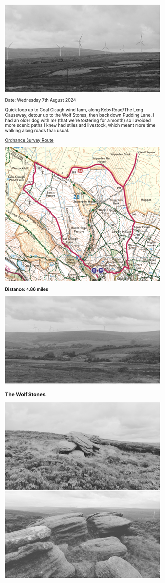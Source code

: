 ![20240807_pudsey_road_to_wolf_stones_003](images/20240807_pudsey_road_to_wolf_stones_003.jpg)

Date: Wednesday 7th August 2024

Quick loop up to Coal Clough wind farm, along Kebs Road/The Long Causeway, detour up to the Wolf Stones, then back down Pudding Lane. I had an older dog with me (that we're fostering for a month) so I avoided more scenic paths I knew had stiles and livestock, which meant more time walking along roads than usual.

[Ordnance Survey Route](https://explore.osmaps.com/route/22795193/pudsey-road-to-wolf-stones-loop?lat=53.759446&lon=-2.148509&zoom=13.0000&style=Leisure&type=2d)

![20240807_pudsey_road_to_wolf_stones_map](images/20240807_pudsey_road_to_wolf_stones_map.jpg)

**Distance: 4.86 miles**

![20240807_pudsey_road_to_wolf_stones_004](images/20240807_pudsey_road_to_wolf_stones_004.jpg)

### The Wolf Stones

![20240807_pudsey_road_to_wolf_stones_001](images/20240807_pudsey_road_to_wolf_stones_001.jpg)
![20240807_pudsey_road_to_wolf_stones_002](images/20240807_pudsey_road_to_wolf_stones_002.jpg)